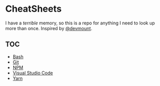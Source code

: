 # CheatSheets

I have a _terrible_ memory, so this is a repo for anything I need to look up more than once.
Inspired by [@devmount](https://github.com/devmount/).

## TOC

- [Bash](./bash.md)
- [Git](./git.md)
- [NPM](./npm.md)
- [Visual Studio Code](./vscode.md)
- [Yarn](./yarn.md)

